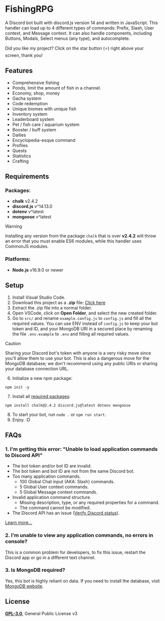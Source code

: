 # FishingRPG

A Discord bot built with discord.js version 14 and written in JavaScript. This handler can load up to 4 different types of commands: Prefix, Slash, User context, and Message context. It can also handle components, including Buttons, Modals, Select menus (any type), and autocomplete.

Did you like my project? Click on the star button (⭐️) right above your screen, thank you!

## Features
- Comprehensive fishing
- Ponds, limit the amount of fish in a channel.
- Economy, shop, money
- Gacha system
- Code redemption
- Unique biomes with unique fish
- Inventory system
- Leaderboard system
- Pet / fish care / aquarium system
- Booster / buff system
- Dailies
- Encyclopedia-esque command
- Profiles
- Quests
- Statistics
- Crafting

## Requirements
### Packages:
- **chalk** v2.4.2
- **discord.js** v^14.13.0
- **dotenv** v^latest
- **mongoose** v^latest

> [!WARNING]
> Installing any version from the package `chalk` that is over **v2.4.2** will throw an error that you must enable ES6 modules, while this handler uses CommonJS modules.

### Platforms:
- **Node.js** v16.9.0 or newer

## Setup
1. Install Visual Studio Code.
2. Download this project as a **.zip** file: [Click here](https://github.com/TFAGaming/DiscordJS-V14-Bot-Template/archive/refs/heads/main.zip)
3. Extract the .zip file into a normal folder.
4. Open VSCode, click on **Open Folder**, and select the new created folder.
5. Go to `src/` and rename `example.config.js` to `config.js` and fill all the required values. You can use ENV instead of `config.js` to keep your bot token and ID, and your MongoDB URI in a secured place by renaming the file `.env.example` to `.env` and filling all required values.

> [!CAUTION]
> Sharing your Discord bot's token with anyone is a very risky move since you'll allow them to use your bot. This is also a dangerous move for the MongoDB database; we don't recommend using any public URIs or sharing your database connection URL.

6. Initialize a new npm package:

```
npm init -y
```

7. Install all [required packages](#packages):

```
npm install chalk@2.4.2 discord.js@latest dotenv mongoose
```

8. To start your bot, run `node .` or `npm run start`.
9. Enjoy. :D

## FAQs
### 1. I'm getting this error: "Unable to load application commands to Discord API"
- The bot token and/or bot ID are invalid.
- The bot token and bot ID are not from the same Discord bot.
- Too many application commands.
    - 100 Global Chat input (AKA: Slash) commands.
    - 5 Global User context commands.
    - 5 Global Message context commands.
- Invalid application command structure.
    - Missing description, type, or any required properties for a command.
    - The command cannot be modified.
- The Discord API has an issue ([Verify Discord status](https://discordstatus.com/)).

[Learn more...](https://discord.com/developers/docs/interactions/application-commands#registering-a-command)

### 2. I'm unable to view any application commands, no errors in console?
This is a common problem for developers, to fix this issue, restart the Discord app or go in a different text channel.

### 3. Is MongoDB required?
Yes, this bot is highly reliant on data. If you need to install the database, visit [MongoDB website](https://www.mongodb.com/).

## License
[**GPL-3.0**](./LICENSE), General Public License v3